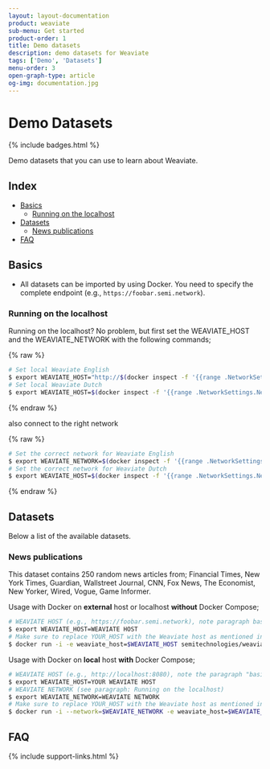 ```yaml
---
layout: layout-documentation
product: weaviate
sub-menu: Get started
product-order: 1
title: Demo datasets
description: demo datasets for Weaviate
tags: ['Demo', 'Datasets']
menu-order: 3
open-graph-type: article
og-img: documentation.jpg
---
```


# Demo Datasets

{% include badges.html %}

Demo datasets that you can use to learn about Weaviate.

## Index

- [Basics](#basics)
    - [Running on the localhost](#running-on-the-localhost)
- [Datasets](#datasets)
    - [News publications](#news-publications)
- [FAQ](#faq)

## Basics

- All datasets can be imported by using Docker. You need to specify the complete endpoint (e.g., `https://foobar.semi.network`).

### Running on the localhost

Running on the localhost? No problem, but first set the WEAVIATE_HOST and the WEAVIATE_NETWORK with the following commands;

{% raw %}
```bash
# Set local Weaviate English
$ export WEAVIATE_HOST="http://$(docker inspect -f '{{range .NetworkSettings.Networks}}{{.IPAddress}}{{end}}' en_weaviate_1):8080"
# Set local Weaviate Dutch
$ export WEAVIATE_HOST=$(docker inspect -f '{{range .NetworkSettings.Networks}}{{.NetworkID}}{{end}}' en_weaviate_1)
```
{% endraw %}

also connect to the right network

{% raw %}
```bash
# Set the correct network for Weaviate English
$ export WEAVIATE_NETWORK=$(docker inspect -f '{{range .NetworkSettings.Networks}}{{.NetworkID}}{{end}}' nl_weaviate_1)
# Set the correct network for Weaviate Dutch
$ export WEAVIATE_HOST=$(docker inspect -f '{{range .NetworkSettings.Networks}}{{.NetworkID}}{{end}}' nl_weaviate_1)
```
{% endraw %}

## Datasets

Below a list of the available datasets.

### News publications

This dataset contains 250 random news articles from; Financial Times, New York Times, Guardian, Wallstreet Journal, CNN, Fox News, The Economist, New Yorker, Wired, Vogue, Game Informer.

Usage with Docker on **external** host or localhost **without** Docker Compose;

```bash
# WEAVIATE HOST (e.g., https://foobar.semi.network), note paragraph basics for setting the local IP
$ export WEAVIATE_HOST=WEAVIATE HOST
# Make sure to replace YOUR_HOST with the Weaviate host as mentioned in the basics above
$ docker run -i -e weaviate_host=$WEAVIATE_HOST semitechnologies/weaviate-demo-newspublications
```

Usage with Docker on **local** host **with** Docker Compose;

```bash
# WEAVIATE HOST (e.g., http://localhost:8080), note the paragraph "basics" for setting the local IP
$ export WEAVIATE_HOST=YOUR WEAVIATE HOST
# WEAVIATE NETWORK (see paragraph: Running on the localhost)
$ export WEAVIATE_NETWORK=WEAVIATE NETWORK
# Make sure to replace YOUR_HOST with the Weaviate host as mentioned in the basics above
$ docker run -i --network=$WEAVIATE_NETWORK -e weaviate_host=$WEAVIATE_HOST semitechnologies/weaviate-demo-newspublications
```

## FAQ

{% include support-links.html %}